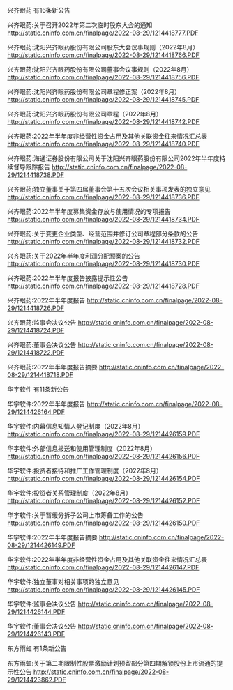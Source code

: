 兴齐眼药 有16条新公告 

兴齐眼药:关于召开2022年第二次临时股东大会的通知 http://static.cninfo.com.cn/finalpage/2022-08-29/1214418777.PDF 

兴齐眼药:沈阳兴齐眼药股份有限公司股东大会议事规则（2022年8月） http://static.cninfo.com.cn/finalpage/2022-08-29/1214418766.PDF 

兴齐眼药:沈阳兴齐眼药股份有限公司董事会议事规则（2022年8月） http://static.cninfo.com.cn/finalpage/2022-08-29/1214418756.PDF 

兴齐眼药:沈阳兴齐眼药股份有限公司章程修正案（2022年8月） http://static.cninfo.com.cn/finalpage/2022-08-29/1214418745.PDF 

兴齐眼药:沈阳兴齐眼药股份有限公司章程（2022年8月） http://static.cninfo.com.cn/finalpage/2022-08-29/1214418742.PDF 

兴齐眼药:2022年半年度非经营性资金占用及其他关联资金往来情况汇总表 http://static.cninfo.com.cn/finalpage/2022-08-29/1214418740.PDF 

兴齐眼药:海通证券股份有限公司关于沈阳兴齐眼药股份有限公司2022年半年度持续督导跟踪报告 http://static.cninfo.com.cn/finalpage/2022-08-29/1214418738.PDF 

兴齐眼药:独立董事关于第四届董事会第十五次会议相关事项发表的独立意见 http://static.cninfo.com.cn/finalpage/2022-08-29/1214418736.PDF 

兴齐眼药:2022年半年度募集资金存放与使用情况的专项报告 http://static.cninfo.com.cn/finalpage/2022-08-29/1214418734.PDF 

兴齐眼药:关于变更企业类型、经营范围并修订公司章程部分条款的公告 http://static.cninfo.com.cn/finalpage/2022-08-29/1214418732.PDF 

兴齐眼药:关于2022年半年度利润分配预案的公告 http://static.cninfo.com.cn/finalpage/2022-08-29/1214418730.PDF 

兴齐眼药:2022年半年度报告披露提示性公告 http://static.cninfo.com.cn/finalpage/2022-08-29/1214418728.PDF 

兴齐眼药:2022年半年度报告 http://static.cninfo.com.cn/finalpage/2022-08-29/1214418726.PDF 

兴齐眼药:监事会决议公告 http://static.cninfo.com.cn/finalpage/2022-08-29/1214418724.PDF 

兴齐眼药:董事会决议公告 http://static.cninfo.com.cn/finalpage/2022-08-29/1214418722.PDF 

兴齐眼药:2022年半年度报告摘要 http://static.cninfo.com.cn/finalpage/2022-08-29/1214418718.PDF 

华宇软件 有11条新公告 

华宇软件:2022年半年度报告 http://static.cninfo.com.cn/finalpage/2022-08-29/1214426164.PDF 

华宇软件:内幕信息知情人登记制度（2022年8月） http://static.cninfo.com.cn/finalpage/2022-08-29/1214426159.PDF 

华宇软件:外部信息报送和使用管理制度（2022年8月） http://static.cninfo.com.cn/finalpage/2022-08-29/1214426156.PDF 

华宇软件:投资者接待和推广工作管理制度（2022年8月） http://static.cninfo.com.cn/finalpage/2022-08-29/1214426154.PDF 

华宇软件:投资者关系管理制度（2022年8月） http://static.cninfo.com.cn/finalpage/2022-08-29/1214426152.PDF 

华宇软件:关于暂缓分拆子公司上市筹备工作的公告 http://static.cninfo.com.cn/finalpage/2022-08-29/1214426150.PDF 

华宇软件:2022年半年度报告摘要 http://static.cninfo.com.cn/finalpage/2022-08-29/1214426149.PDF 

华宇软件:2022年半年度非经营性资金占用及其他关联资金往来情况汇总表 http://static.cninfo.com.cn/finalpage/2022-08-29/1214426147.PDF 

华宇软件:独立董事对相关事项的独立意见 http://static.cninfo.com.cn/finalpage/2022-08-29/1214426145.PDF 

华宇软件:监事会决议公告 http://static.cninfo.com.cn/finalpage/2022-08-29/1214426144.PDF 

华宇软件:董事会决议公告 http://static.cninfo.com.cn/finalpage/2022-08-29/1214426143.PDF 

东方雨虹 有1条新公告 

东方雨虹:关于第二期限制性股票激励计划预留部分第四期解锁股份上市流通的提示性公告 http://static.cninfo.com.cn/finalpage/2022-08-29/1214423862.PDF 

